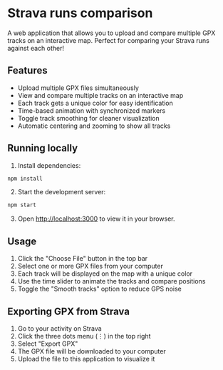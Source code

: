 # Strava runs comparison

A web application that allows you to upload and compare multiple GPX tracks on an interactive map. Perfect for comparing your Strava runs against each other!

## Features

- Upload multiple GPX files simultaneously
- View and compare multiple tracks on an interactive map
- Each track gets a unique color for easy identification
- Time-based animation with synchronized markers
- Toggle track smoothing for cleaner visualization
- Automatic centering and zooming to show all tracks

## Running locally

1. Install dependencies:
```bash
npm install
```

2. Start the development server:
```bash
npm start
```

3. Open [http://localhost:3000](http://localhost:3000) to view it in your browser.

## Usage

1. Click the "Choose File" button in the top bar
2. Select one or more GPX files from your computer
3. Each track will be displayed on the map with a unique color
4. Use the time slider to animate the tracks and compare positions
5. Toggle the "Smooth tracks" option to reduce GPS noise

## Exporting GPX from Strava

1. Go to your activity on Strava
2. Click the three dots menu (⋮) in the top right
3. Select "Export GPX"
4. The GPX file will be downloaded to your computer
5. Upload the file to this application to visualize it 